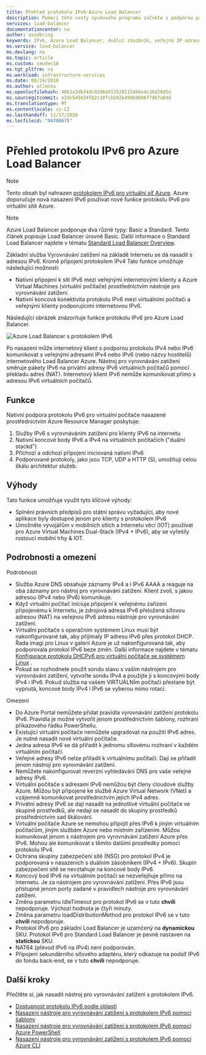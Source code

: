 ```yaml
---
title: Přehled protokolu IPv6-Azure Load Balancer
description: Pomocí této cesty výukového programu začněte s podporou protokolu IPv6 pro Azure Load Balancer a virtuální počítače s vyrovnáváním zatížení.
services: load-balancer
documentationcenter: na
author: asudbring
keywords: IPv6, Azure Load Balancer, duální zásobník, veřejná IP adresa, nativní IPv6, mobilní zařízení, IoT
ms.service: load-balancer
ms.devlang: na
ms.topic: article
ms.custom: seodec18
ms.tgt_pltfrm: na
ms.workload: infrastructure-services
ms.date: 08/24/2018
ms.author: allensu
ms.openlocfilehash: 4061a3dbf4dc92d6d412528115d46edc36d20d5e
ms.sourcegitcommit: e2dc549424fb2c10fcbb92b499b960677d67a8dd
ms.translationtype: MT
ms.contentlocale: cs-CZ
ms.lasthandoff: 11/17/2020
ms.locfileid: "94700675"
---
```

# <a name="overview-of-ipv6-for-azure-load-balancer"></a>Přehled protokolu IPv6 pro Azure Load Balancer


>[!NOTE] 
>Tento obsah byl nahrazen [protokolem IPv6 pro virtuální síť Azure](../virtual-network/ipv6-overview.md). Azure doporučuje nová nasazení IPv6 používat nové funkce protokolu IPv6 pro virtuální sítě Azure.

>[!NOTE]
>Azure Load Balancer podporuje dva různé typy: Basic a Standard. Tento článek popisuje Load Balancer úrovně Basic. Další informace o Standard Load Balancer najdete v tématu [Standard Load Balancer Overview](./load-balancer-overview.md).

Základní služba Vyrovnávání zatížení na základě Internetu se dá nasadit s adresou IPv6. Kromě připojení protokolem IPv4 Tato funkce umožňuje následující možnosti:

* Nativní připojení k síti IPv6 mezi veřejnými internetovými klienty a Azure Virtual Machines (virtuální počítače) prostřednictvím nástroje pro vyrovnávání zatížení.
* Nativní koncová konektivita protokolu IPv6 mezi virtuálními počítači a veřejnými klienty podporujícími internetovou IPv6.

Následující obrázek znázorňuje funkce protokolu IPv6 pro Azure Load Balancer.

![Azure Load Balancer s protokolem IPv6](./media/load-balancer-ipv6-overview/load-balancer-ipv6.png)

Po nasazení může internetový klient s podporou protokolu IPv4 nebo IPv6 komunikovat s veřejnými adresami IPv4 nebo IPv6 (nebo názvy hostitelů) internetového Load Balancer Azure. Nástroj pro vyrovnávání zatížení směruje pakety IPv6 na privátní adresy IPv6 virtuálních počítačů pomocí překladu adres (NAT). Internetový klient IPv6 nemůže komunikovat přímo s adresou IPv6 virtuálních počítačů.

## <a name="features"></a>Funkce

Nativní podpora protokolu IPv6 pro virtuální počítače nasazené prostřednictvím Azure Resource Manager poskytuje:

1. Služby IPv6 s vyrovnáváním zatížení pro klienty IPv6 na internetu
2. Nativní koncové body IPv6 a IPv4 na virtuálních počítačích ("duální stackd")
3. Příchozí a odchozí připojení iniciovaná nativní IPv6
4. Podporované protokoly, jako jsou TCP, UDP a HTTP (S), umožňují celou škálu architektur služeb.

## <a name="benefits"></a>Výhody

Tato funkce umožňuje využít tyto klíčové výhody:

* Splnění právních předpisů pro státní správu vyžadující, aby nové aplikace byly dostupné jenom pro klienty s protokolem IPv6
* Umožněte vývojářům v mobilních sítích a Internetu věcí (IOT) používat pro Azure Virtual Machines Dual-Stack (IPv4 + IPv6), aby se vyřešily rostoucí mobilní trhy & IOT.

## <a name="details-and-limitations"></a>Podrobnosti a omezení

Podrobnosti

* Služba Azure DNS obsahuje záznamy IPv4 a i IPv6 AAAA a reaguje na oba záznamy pro nástroj pro vyrovnávání zatížení. Klient zvolí, s jakou adresou (IPv4 nebo IPv6) komunikuje.
* Když virtuální počítač iniciuje připojení k veřejnému zařízení připojenému k Internetu, je zdrojová adresa IPv6 přeložená síťovou adresou (NAT) na veřejnou IPv6 adresu nástroje pro vyrovnávání zatížení.
* Virtuální počítače s operačním systémem Linux musí být nakonfigurované tak, aby přijímaly IP adresu IPv6 přes protokol DHCP. Řada imagí pro Linux v galerii Azure je už nakonfigurovaná tak, aby podporovala protokol IPv6 beze změn. Další informace najdete v tématu [Konfigurace protokolu DHCPv6 pro virtuální počítače se systémem Linux](load-balancer-ipv6-for-linux.md) .
* Pokud se rozhodnete použít sondu stavu s vaším nástrojem pro vyrovnávání zatížení, vytvořte sondu IPv4 a použijte ji s koncovými body IPv4 i IPv6. Pokud služba na vašem VIRTUÁLNÍm počítači přestane být vypnutá, koncové body IPv4 i IPv6 se vyberou mimo rotaci.

Omezení

* Do Azure Portal nemůžete přidat pravidla vyrovnávání zatížení protokolu IPv6. Pravidla je možné vytvořit jenom prostřednictvím šablony, rozhraní příkazového řádku PowerShellu.
* Existující virtuální počítače nemůžete upgradovat na použití IPv6 adres. Je nutné nasadit nové virtuální počítače.
* Jedna adresa IPv6 se dá přiřadit k jednomu síťovému rozhraní v každém virtuálním počítači.
* Veřejné adresy IPv6 nelze přiřadit k virtuálnímu počítači. Dají se přiřadit jenom nástroji pro vyrovnávání zatížení.
* Nemůžete nakonfigurovat reverzní vyhledávání DNS pro vaše veřejné adresy IPv6.
* Virtuální počítače s adresami IPv6 nemůžou být členy cloudové služby Azure. Můžou být připojené ke službě Azure Virtual Network (VNet) a vzájemně komunikovat prostřednictvím jejich IPv4 adres.
* Privátní adresy IPv6 se dají nasadit na jednotlivé virtuální počítače ve skupině prostředků, ale nedají se nasadit do skupiny prostředků prostřednictvím sad škálování.
* Virtuální počítače Azure se nemohou připojit přes IPv6 k jiným virtuálním počítačům, jiným službám Azure nebo místním zařízením. Můžou komunikovat jenom s nástrojem pro vyrovnávání zatížení Azure přes IPv6. Mohou ale komunikovat s těmito dalšími prostředky pomocí protokolu IPv4.
* Ochrana skupiny zabezpečení sítě (NSG) pro protokol IPv4 je podporovaná v nasazeních s duálním zásobníkem (IPv4 + IPv6). Skupin zabezpečení sítě se nevztahuje na koncové body IPv6.
* Koncový bod IPv6 na virtuálním počítači se nezveřejňuje přímo na internetu. Je za nástrojem pro vyrovnávání zatížení. Přes IPv6 jsou přístupné jenom porty zadané v pravidlech nástroje pro vyrovnávání zatížení.
* Změna parametru IdleTimeout pro protokol IPv6 se v tuto **chvíli** nepodporuje. Výchozí hodnota je čtyři minuty.
* Změna parametru loadDistributionMethod pro protokol IPv6 se v tuto **chvíli** nepodporuje.
* Protokol IPv6 pro základní Load Balancer je uzamčený na **dynamickou** SKU.  Protokol IPv6 pro Standard Load Balancer je pevně nastaven na **statickou** SKU.
* NAT64 (převod IPv6 na IPv4) není podporován.
* Připojení sekundárního síťového adaptéru, který odkazuje na podsíť IPv6 do fondu back-end, se v tuto **chvíli** nepodporuje.

## <a name="next-steps"></a>Další kroky

Přečtěte si, jak nasadit nástroj pro vyrovnávání zatížení s protokolem IPv6.

* [Dostupnost protokolu IPv6 podle oblasti](https://go.microsoft.com/fwlink/?linkid=828357)
* [Nasazení nástroje pro vyrovnávání zatížení s protokolem IPv6 pomocí šablony](load-balancer-ipv6-internet-template.md)
* [Nasazení nástroje pro vyrovnávání zatížení s protokolem IPv6 pomocí Azure PowerShell](load-balancer-ipv6-internet-ps.md)
* [Nasazení nástroje pro vyrovnávání zatížení s protokolem IPv6 pomocí Azure CLI](load-balancer-ipv6-internet-cli.md)